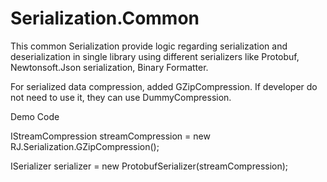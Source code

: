 # Serialization.Common

This common Serialization provide logic regarding serialization and deserialization in single library using different serializers like Protobuf, Newtonsoft.Json serialization, Binary Formatter.

For serialized data compression, added GZipCompression. If developer do not need to use it, they can use DummyCompression.

Demo Code

IStreamCompression streamCompression = new RJ.Serialization.GZipCompression();

ISerializer serializer = new ProtobufSerializer(streamCompression);
